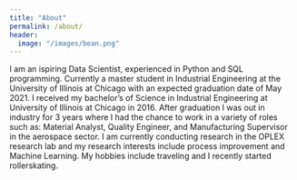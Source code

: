 ```yaml
---
title: "About"
permalink: /about/
header:
  image: "/images/bean.png"
---
```


I am an ispiring Data Scientist, experienced in Python and SQL programming. Currently a master student in Industrial Engineering at the University of Illinois at Chicago with an expected graduation date of May 2021. I received my bachelor’s of Science in Industrial Engineering at University of Illinois at Chicago in 2016. After graduation I was out in industry for 3 years where I had the chance to work in a variety of roles such as: Material Analyst, Quality Engineer, and Manufacturing Supervisor in the aerospace sector. I am currently conducting research in the OPLEX research lab and my research interests include process improvement and Machine Learning. My hobbies include traveling and I recently started rollerskating. 

